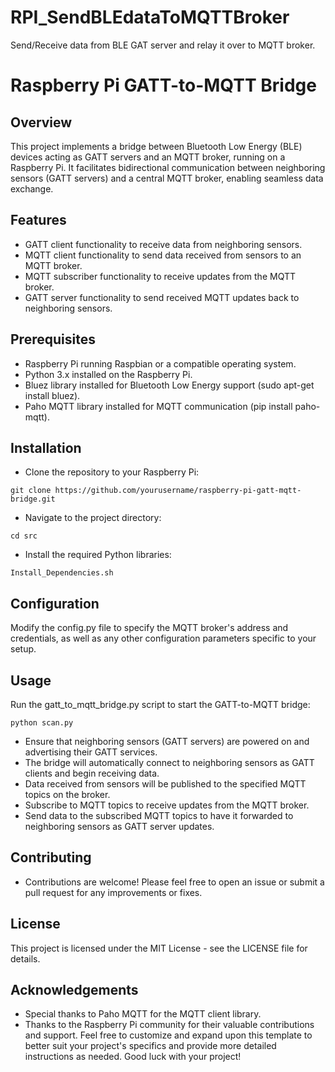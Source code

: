 # RPI_SendBLEdataToMQTTBroker
Send/Receive data from BLE GAT server and relay it over to MQTT broker.

# Raspberry Pi GATT-to-MQTT Bridge

## Overview
This project implements a bridge between Bluetooth Low Energy (BLE) devices acting as GATT servers and an MQTT broker, running on a Raspberry Pi. It facilitates bidirectional communication between neighboring sensors (GATT servers) and a central MQTT broker, enabling seamless data exchange.

## Features
* GATT client functionality to receive data from neighboring sensors.
* MQTT client functionality to send data received from sensors to an MQTT broker.
* MQTT subscriber functionality to receive updates from the MQTT broker.
* GATT server functionality to send received MQTT updates back to neighboring sensors.

## Prerequisites
* Raspberry Pi running Raspbian or a compatible operating system.
* Python 3.x installed on the Raspberry Pi.
* Bluez library installed for Bluetooth Low Energy support (sudo apt-get install bluez).
* Paho MQTT library installed for MQTT communication (pip install paho-mqtt).

## Installation

* Clone the repository to your Raspberry Pi:
```
git clone https://github.com/yourusername/raspberry-pi-gatt-mqtt-bridge.git
```
* Navigate to the project directory:
```
cd src
```
* Install the required Python libraries:
```
Install_Dependencies.sh
```
## Configuration
Modify the config.py file to specify the MQTT broker's address and credentials, as well as any other configuration parameters specific to your setup.

## Usage
Run the gatt_to_mqtt_bridge.py script to start the GATT-to-MQTT bridge:
```
python scan.py
```
* Ensure that neighboring sensors (GATT servers) are powered on and advertising their GATT services.
* The bridge will automatically connect to neighboring sensors as GATT clients and begin receiving data.
* Data received from sensors will be published to the specified MQTT topics on the broker.
* Subscribe to MQTT topics to receive updates from the MQTT broker.
* Send data to the subscribed MQTT topics to have it forwarded to neighboring sensors as GATT server updates.

## Contributing
* Contributions are welcome! Please feel free to open an issue or submit a pull request for any improvements or fixes.

## License
This project is licensed under the MIT License - see the LICENSE file for details.

## Acknowledgements
* Special thanks to Paho MQTT for the MQTT client library.
* Thanks to the Raspberry Pi community for their valuable contributions and support.
Feel free to customize and expand upon this template to better suit your project's specifics and provide more detailed instructions as needed. Good luck with your project!
